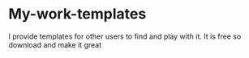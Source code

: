 # My-work-templates
I provide templates for other users to find and play with it. It is free so download and make it great
